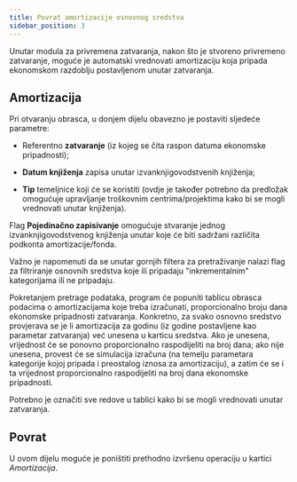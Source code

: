 ```yaml
---
title: Povrat amortizacije osnovnog sredstva
sidebar_position: 3
---
```


Unutar modula za privremena zatvaranja, nakon što je stvoreno privremeno zatvaranje, moguće je automatski vrednovati amortizaciju koja pripada ekonomskom razdoblju postavljenom unutar zatvaranja.

## Amortizacija

Pri otvaranju obrasca, u donjem dijelu obavezno je postaviti sljedeće parametre:

- Referentno **zatvaranje** (iz kojeg se čita raspon datuma ekonomske pripadnosti);

- **Datum knjiženja** zapisa unutar izvanknjigovodstvenih knjiženja;

- **Tip** temeljnice  koji će se koristiti (ovdje je također potrebno da predložak omogućuje upravljanje troškovnim centrima/projektima kako bi se mogli vrednovati unutar knjiženja).

Flag **Pojedinačno zapisivanje** omogućuje stvaranje jednog izvanknjigovodstvenog knjiženja unutar koje će biti sadržani različita podkonta amortizacije/fonda.

Važno je napomenuti da se unutar gornjih filtera za pretraživanje nalazi flag za filtriranje osnovnih sredstva koje ili pripadaju "inkrementalnim" kategorijama ili ne pripadaju.

Pokretanjem pretrage podataka, program će popuniti tablicu obrasca podacima o amortizacijama koje treba izračunati,  proporcionalno broju dana ekonomske pripadnosti zatvaranja. Konkretno, za svako osnovno sredstvo provjerava se je li amortizacija za godinu (iz godine postavljene kao parametar zatvaranja) već unesena u karticu sredstva. Ako je unesena, vrijednost
će se ponovno proporcionalno raspodijeliti na broj dana; ako nije unesena, provest će se simulacija izračuna (na temelju parametara kategorije kojoj pripada i preostalog iznosa za amortizaciju), a zatim će se i ta vrijednost proporcionalno raspodijeliti na broj dana ekonomske pripadnosti.

Potrebno je označiti sve redove u tablici kako bi se mogli vrednovati unutar zatvaranja.

## Povrat

U ovom dijelu moguće je poništiti prethodno izvršenu operaciju u kartici *Amortizacija*.